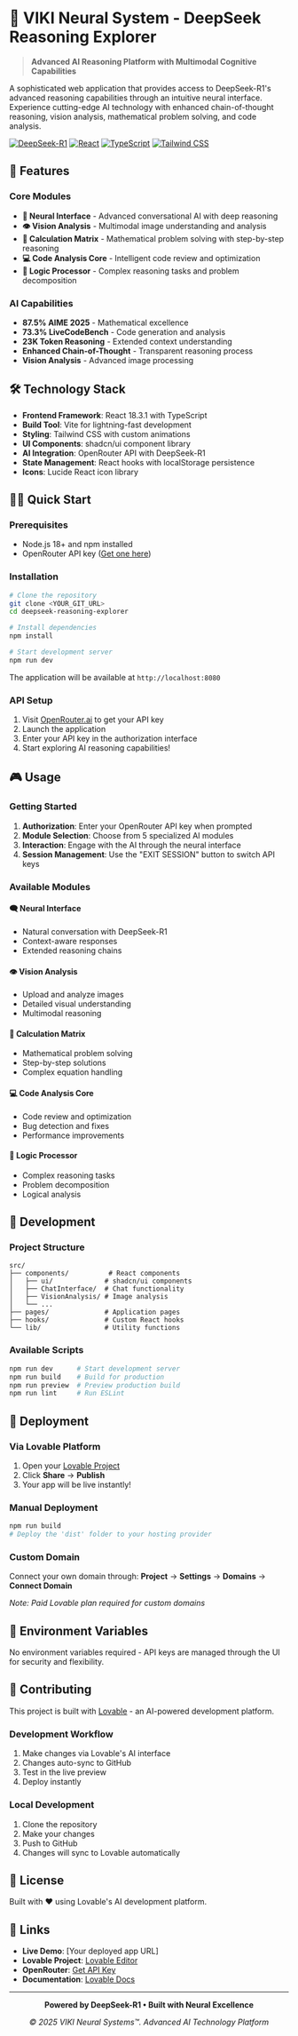 
# 🧠 VIKI Neural System - DeepSeek Reasoning Explorer

> **Advanced AI Reasoning Platform with Multimodal Cognitive Capabilities**

A sophisticated web application that provides access to DeepSeek-R1's advanced reasoning capabilities through an intuitive neural interface. Experience cutting-edge AI technology with enhanced chain-of-thought reasoning, vision analysis, mathematical problem solving, and code analysis.

[![DeepSeek-R1](https://img.shields.io/badge/DeepSeek-R1-00D4FF?style=for-the-badge&logo=ai&logoColor=white)](https://openrouter.ai)
[![React](https://img.shields.io/badge/React-18.3.1-61DAFB?style=for-the-badge&logo=react&logoColor=black)](https://reactjs.org)
[![TypeScript](https://img.shields.io/badge/TypeScript-5.0-3178C6?style=for-the-badge&logo=typescript&logoColor=white)](https://typescriptlang.org)
[![Tailwind CSS](https://img.shields.io/badge/Tailwind_CSS-3.4-06B6D4?style=for-the-badge&logo=tailwind-css&logoColor=white)](https://tailwindcss.com)

## 🚀 Features

### Core Modules
- **🧠 Neural Interface** - Advanced conversational AI with deep reasoning
- **👁️ Vision Analysis** - Multimodal image understanding and analysis
- **🧮 Calculation Matrix** - Mathematical problem solving with step-by-step reasoning
- **💻 Code Analysis Core** - Intelligent code review and optimization
- **🎯 Logic Processor** - Complex reasoning tasks and problem decomposition

### AI Capabilities
- **87.5% AIME 2025** - Mathematical excellence
- **73.3% LiveCodeBench** - Code generation and analysis
- **23K Token Reasoning** - Extended context understanding
- **Enhanced Chain-of-Thought** - Transparent reasoning process
- **Vision Analysis** - Advanced image processing

## 🛠️ Technology Stack

- **Frontend Framework**: React 18.3.1 with TypeScript
- **Build Tool**: Vite for lightning-fast development
- **Styling**: Tailwind CSS with custom animations
- **UI Components**: shadcn/ui component library
- **AI Integration**: OpenRouter API with DeepSeek-R1
- **State Management**: React hooks with localStorage persistence
- **Icons**: Lucide React icon library

## 🏃‍♂️ Quick Start

### Prerequisites
- Node.js 18+ and npm installed
- OpenRouter API key ([Get one here](https://openrouter.ai))

### Installation

```bash
# Clone the repository
git clone <YOUR_GIT_URL>
cd deepseek-reasoning-explorer

# Install dependencies
npm install

# Start development server
npm run dev
```

The application will be available at `http://localhost:8080`

### API Setup
1. Visit [OpenRouter.ai](https://openrouter.ai) to get your API key
2. Launch the application
3. Enter your API key in the authorization interface
4. Start exploring AI reasoning capabilities!

## 🎮 Usage

### Getting Started
1. **Authorization**: Enter your OpenRouter API key when prompted
2. **Module Selection**: Choose from 5 specialized AI modules
3. **Interaction**: Engage with the AI through the neural interface
4. **Session Management**: Use the "EXIT SESSION" button to switch API keys

### Available Modules

#### 🗨️ Neural Interface
- Natural conversation with DeepSeek-R1
- Context-aware responses
- Extended reasoning chains

#### 👁️ Vision Analysis
- Upload and analyze images
- Detailed visual understanding
- Multimodal reasoning

#### 🧮 Calculation Matrix
- Mathematical problem solving
- Step-by-step solutions
- Complex equation handling

#### 💻 Code Analysis Core
- Code review and optimization
- Bug detection and fixes
- Performance improvements

#### 🎯 Logic Processor
- Complex reasoning tasks
- Problem decomposition
- Logical analysis

## 🔧 Development

### Project Structure
```
src/
├── components/          # React components
│   ├── ui/             # shadcn/ui components
│   ├── ChatInterface/  # Chat functionality
│   ├── VisionAnalysis/ # Image analysis
│   └── ...
├── pages/              # Application pages
├── hooks/              # Custom React hooks
└── lib/                # Utility functions
```

### Available Scripts
```bash
npm run dev      # Start development server
npm run build    # Build for production
npm run preview  # Preview production build
npm run lint     # Run ESLint
```

## 🚀 Deployment

### Via Lovable Platform
1. Open your [Lovable Project](https://lovable.dev/projects/b6d8197e-4610-4a5b-8113-fc72ec437880)
2. Click **Share** → **Publish**
3. Your app will be live instantly!

### Manual Deployment
```bash
npm run build
# Deploy the 'dist' folder to your hosting provider
```

### Custom Domain
Connect your own domain through:
**Project** → **Settings** → **Domains** → **Connect Domain**

*Note: Paid Lovable plan required for custom domains*

## 🔑 Environment Variables

No environment variables required - API keys are managed through the UI for security and flexibility.

## 🤝 Contributing

This project is built with [Lovable](https://lovable.dev) - an AI-powered development platform.

### Development Workflow
1. Make changes via Lovable's AI interface
2. Changes auto-sync to GitHub
3. Test in the live preview
4. Deploy instantly

### Local Development
1. Clone the repository
2. Make your changes
3. Push to GitHub
4. Changes will sync to Lovable automatically

## 📜 License

Built with ❤️ using Lovable's AI development platform.

## 🔗 Links

- **Live Demo**: [Your deployed app URL]
- **Lovable Project**: [Lovable Editor](https://lovable.dev/projects/b6d8197e-4610-4a5b-8113-fc72ec437880)
- **OpenRouter**: [Get API Key](https://openrouter.ai)
- **Documentation**: [Lovable Docs](https://docs.lovable.dev)

---

<div align="center">

**Powered by DeepSeek-R1 • Built with Neural Excellence**

*© 2025 VIKI Neural Systems™. Advanced AI Technology Platform*

</div>
